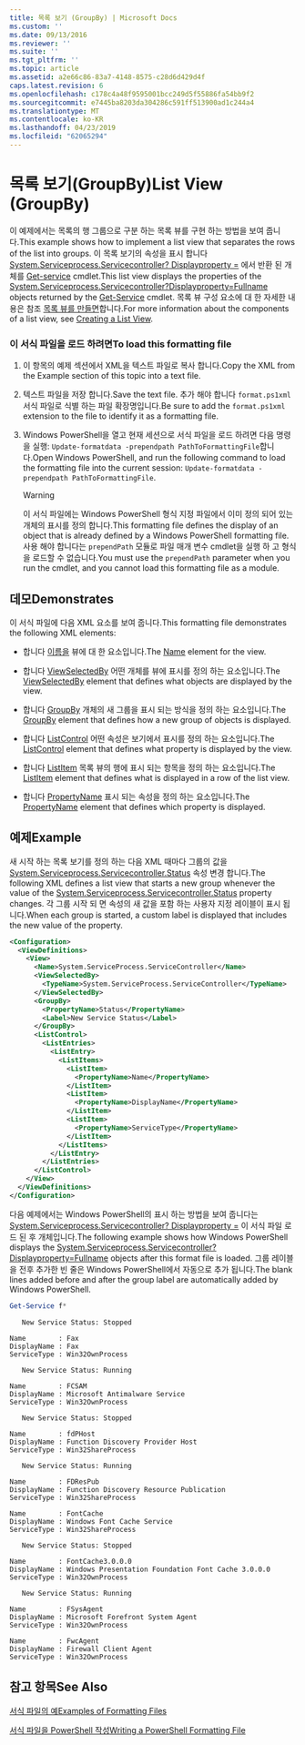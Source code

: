 ```yaml
---
title: 목록 보기 (GroupBy) | Microsoft Docs
ms.custom: ''
ms.date: 09/13/2016
ms.reviewer: ''
ms.suite: ''
ms.tgt_pltfrm: ''
ms.topic: article
ms.assetid: a2e66c86-83a7-4148-8575-c28d6d429d4f
caps.latest.revision: 6
ms.openlocfilehash: c178c4a48f9595001bcc249d5f55886fa54bb9f2
ms.sourcegitcommit: e7445ba8203da304286c591ff513900ad1c244a4
ms.translationtype: MT
ms.contentlocale: ko-KR
ms.lasthandoff: 04/23/2019
ms.locfileid: "62065294"
---
```

# <a name="list-view-groupby"></a><span data-ttu-id="33c4d-102">목록 보기(GroupBy)</span><span class="sxs-lookup"><span data-stu-id="33c4d-102">List View (GroupBy)</span></span>

<span data-ttu-id="33c4d-103">이 예제에서는 목록의 행 그룹으로 구분 하는 목록 뷰를 구현 하는 방법을 보여 줍니다.</span><span class="sxs-lookup"><span data-stu-id="33c4d-103">This example shows how to implement a list view that separates the rows of the list into groups.</span></span> <span data-ttu-id="33c4d-104">이 목록 보기의 속성을 표시 합니다 [System.Serviceprocess.Servicecontroller? Displayproperty =](/dotnet/api/System.ServiceProcess.ServiceController) 에서 반환 된 개체를 [Get-service](/powershell/module/Microsoft.PowerShell.Management/Get-Service) cmdlet.</span><span class="sxs-lookup"><span data-stu-id="33c4d-104">This list view displays the properties of the [System.Serviceprocess.Servicecontroller?Displayproperty=Fullname](/dotnet/api/System.ServiceProcess.ServiceController) objects returned by the [Get-Service](/powershell/module/Microsoft.PowerShell.Management/Get-Service) cmdlet.</span></span> <span data-ttu-id="33c4d-105">목록 뷰 구성 요소에 대 한 자세한 내용은 참조 [목록 뷰를 만들면](./creating-a-list-view.md)합니다.</span><span class="sxs-lookup"><span data-stu-id="33c4d-105">For more information about the components of a list view, see [Creating a List View](./creating-a-list-view.md).</span></span>

### <a name="to-load-this-formatting-file"></a><span data-ttu-id="33c4d-106">이 서식 파일을 로드 하려면</span><span class="sxs-lookup"><span data-stu-id="33c4d-106">To load this formatting file</span></span>

1. <span data-ttu-id="33c4d-107">이 항목의 예제 섹션에서 XML을 텍스트 파일로 복사 합니다.</span><span class="sxs-lookup"><span data-stu-id="33c4d-107">Copy the XML from the Example section of this topic into a text file.</span></span>

2. <span data-ttu-id="33c4d-108">텍스트 파일을 저장 합니다.</span><span class="sxs-lookup"><span data-stu-id="33c4d-108">Save the text file.</span></span> <span data-ttu-id="33c4d-109">추가 해야 합니다 `format.ps1xml` 서식 파일로 식별 하는 파일 확장명입니다.</span><span class="sxs-lookup"><span data-stu-id="33c4d-109">Be sure to add the `format.ps1xml` extension to the file to identify it as a formatting file.</span></span>

3. <span data-ttu-id="33c4d-110">Windows PowerShell을 열고 현재 세션으로 서식 파일을 로드 하려면 다음 명령을 실행: `Update-formatdata -prependpath PathToFormattingFile`합니다.</span><span class="sxs-lookup"><span data-stu-id="33c4d-110">Open Windows PowerShell, and run the following command to load the formatting file into the current session: `Update-formatdata -prependpath PathToFormattingFile`.</span></span>

   > [!WARNING]
   > <span data-ttu-id="33c4d-111">이 서식 파일에는 Windows PowerShell 형식 지정 파일에서 이미 정의 되어 있는 개체의 표시를 정의 합니다.</span><span class="sxs-lookup"><span data-stu-id="33c4d-111">This formatting file defines the display of an object that is already defined by a Windows PowerShell formatting file.</span></span> <span data-ttu-id="33c4d-112">사용 해야 합니다는 `prependPath` 모듈로 파일 매개 변수 cmdlet을 실행 하 고 형식을 로드할 수 없습니다.</span><span class="sxs-lookup"><span data-stu-id="33c4d-112">You must use the `prependPath` parameter when you run the cmdlet, and you cannot load this formatting file as a module.</span></span>

## <a name="demonstrates"></a><span data-ttu-id="33c4d-113">데모</span><span class="sxs-lookup"><span data-stu-id="33c4d-113">Demonstrates</span></span>

<span data-ttu-id="33c4d-114">이 서식 파일에 다음 XML 요소를 보여 줍니다.</span><span class="sxs-lookup"><span data-stu-id="33c4d-114">This formatting file demonstrates the following XML elements:</span></span>

- <span data-ttu-id="33c4d-115">합니다 [이름을](./name-element-for-view-format.md) 뷰에 대 한 요소입니다.</span><span class="sxs-lookup"><span data-stu-id="33c4d-115">The [Name](./name-element-for-view-format.md) element for the view.</span></span>

- <span data-ttu-id="33c4d-116">합니다 [ViewSelectedBy](./viewselectedby-element-format.md) 어떤 개체를 뷰에 표시를 정의 하는 요소입니다.</span><span class="sxs-lookup"><span data-stu-id="33c4d-116">The [ViewSelectedBy](./viewselectedby-element-format.md) element that defines what objects are displayed by the view.</span></span>

- <span data-ttu-id="33c4d-117">합니다 [GroupBy](./viewselectedby-element-format.md) 개체의 새 그룹을 표시 되는 방식을 정의 하는 요소입니다.</span><span class="sxs-lookup"><span data-stu-id="33c4d-117">The [GroupBy](./viewselectedby-element-format.md) element that defines how a new group of objects is displayed.</span></span>

- <span data-ttu-id="33c4d-118">합니다 [ListControl](./listcontrol-element-format.md) 어떤 속성은 보기에서 표시를 정의 하는 요소입니다.</span><span class="sxs-lookup"><span data-stu-id="33c4d-118">The [ListControl](./listcontrol-element-format.md) element that defines what property is displayed by the view.</span></span>

- <span data-ttu-id="33c4d-119">합니다 [ListItem](./listitem-element-for-listitems-for-listcontrol-format.md) 목록 뷰의 행에 표시 되는 항목을 정의 하는 요소입니다.</span><span class="sxs-lookup"><span data-stu-id="33c4d-119">The [ListItem](./listitem-element-for-listitems-for-listcontrol-format.md) element that defines what is displayed in a row of the list view.</span></span>

- <span data-ttu-id="33c4d-120">합니다 [PropertyName](./propertyname-element-for-listitem-for-listcontrol-format.md) 표시 되는 속성을 정의 하는 요소입니다.</span><span class="sxs-lookup"><span data-stu-id="33c4d-120">The [PropertyName](./propertyname-element-for-listitem-for-listcontrol-format.md) element that defines which property is displayed.</span></span>

## <a name="example"></a><span data-ttu-id="33c4d-121">예제</span><span class="sxs-lookup"><span data-stu-id="33c4d-121">Example</span></span>

<span data-ttu-id="33c4d-122">새 시작 하는 목록 보기를 정의 하는 다음 XML 때마다 그룹의 값을 [System.Serviceprocess.Servicecontroller.Status](/dotnet/api/System.ServiceProcess.ServiceController.Status) 속성 변경 합니다.</span><span class="sxs-lookup"><span data-stu-id="33c4d-122">The following XML defines a list view that starts a new group whenever the value of the [System.Serviceprocess.Servicecontroller.Status](/dotnet/api/System.ServiceProcess.ServiceController.Status) property changes.</span></span> <span data-ttu-id="33c4d-123">각 그룹 시작 되 면 속성의 새 값을 포함 하는 사용자 지정 레이블이 표시 됩니다.</span><span class="sxs-lookup"><span data-stu-id="33c4d-123">When each group is started, a custom label is displayed that includes the new value of the property.</span></span>

```xml
<Configuration>
  <ViewDefinitions>
    <View>
      <Name>System.ServiceProcess.ServiceController</Name>
      <ViewSelectedBy>
        <TypeName>System.ServiceProcess.ServiceController</TypeName>
      </ViewSelectedBy>
      <GroupBy>
        <PropertyName>Status</PropertyName>
        <Label>New Service Status</Label>
      </GroupBy>
      <ListControl>
        <ListEntries>
          <ListEntry>
            <ListItems>
              <ListItem>
                <PropertyName>Name</PropertyName>
              </ListItem>
              <ListItem>
                <PropertyName>DisplayName</PropertyName>
              </ListItem>
              <ListItem>
                <PropertyName>ServiceType</PropertyName>
              </ListItem>
            </ListItems>
          </ListEntry>
        </ListEntries>
      </ListControl>
    </View>
  </ViewDefinitions>
</Configuration>
```

<span data-ttu-id="33c4d-124">다음 예제에서는 Windows PowerShell의 표시 하는 방법을 보여 줍니다는 [System.Serviceprocess.Servicecontroller? Displayproperty =](/dotnet/api/System.ServiceProcess.ServiceController) 이 서식 파일 로드 된 후 개체입니다.</span><span class="sxs-lookup"><span data-stu-id="33c4d-124">The following example shows how Windows PowerShell displays the [System.Serviceprocess.Servicecontroller?Displayproperty=Fullname](/dotnet/api/System.ServiceProcess.ServiceController) objects after this format file is loaded.</span></span> <span data-ttu-id="33c4d-125">그룹 레이블을 전후 추가한 빈 줄은 Windows PowerShell에서 자동으로 추가 됩니다.</span><span class="sxs-lookup"><span data-stu-id="33c4d-125">The blank lines added before and after the group label are automatically added by Windows PowerShell.</span></span>

```powershell
Get-Service f*
```

```output
   New Service Status: Stopped

Name        : Fax
DisplayName : Fax
ServiceType : Win32OwnProcess

   New Service Status: Running

Name        : FCSAM
DisplayName : Microsoft Antimalware Service
ServiceType : Win32OwnProcess

   New Service Status: Stopped

Name        : fdPHost
DisplayName : Function Discovery Provider Host
ServiceType : Win32ShareProcess

   New Service Status: Running

Name        : FDResPub
DisplayName : Function Discovery Resource Publication
ServiceType : Win32ShareProcess

Name        : FontCache
DisplayName : Windows Font Cache Service
ServiceType : Win32ShareProcess

   New Service Status: Stopped

Name        : FontCache3.0.0.0
DisplayName : Windows Presentation Foundation Font Cache 3.0.0.0
ServiceType : Win32OwnProcess

   New Service Status: Running

Name        : FSysAgent
DisplayName : Microsoft Forefront System Agent
ServiceType : Win32OwnProcess

Name        : FwcAgent
DisplayName : Firewall Client Agent
ServiceType : Win32OwnProcess
```

## <a name="see-also"></a><span data-ttu-id="33c4d-126">참고 항목</span><span class="sxs-lookup"><span data-stu-id="33c4d-126">See Also</span></span>

[<span data-ttu-id="33c4d-127">서식 파일의 예</span><span class="sxs-lookup"><span data-stu-id="33c4d-127">Examples of Formatting Files</span></span>](./examples-of-formatting-files.md)

[<span data-ttu-id="33c4d-128">서식 파일을 PowerShell 작성</span><span class="sxs-lookup"><span data-stu-id="33c4d-128">Writing a PowerShell Formatting File</span></span>](./writing-a-powershell-formatting-file.md)

